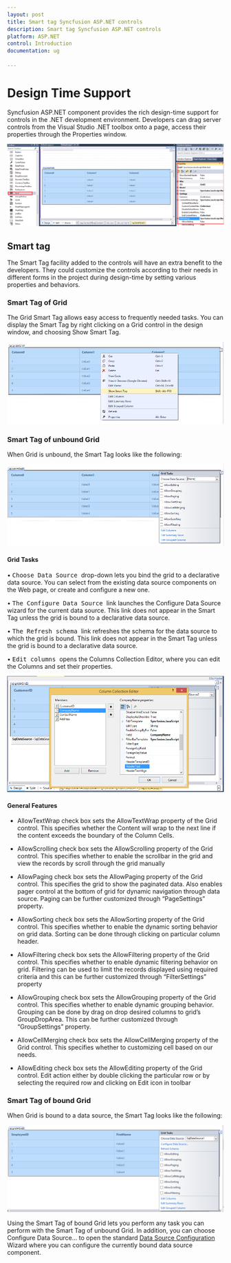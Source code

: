 ```yaml
---
layout: post
title: Smart tag Syncfusion ASP.NET controls
description: Smart tag Syncfusion ASP.NET controls
platform: ASP.NET
control: Introduction
documentation: ug

---
```

# Design Time Support

Syncfusion ASP.NET component provides the rich design-time support for controls in the .NET development environment. Developers can drag server controls from the Visual Studio .NET toolbox onto a page, access their properties through the Properties window.

![](Core_images/Smarttag5.png)

## Smart tag

The Smart Tag facility added to the controls will have an extra benefit to the developers. They could customize the controls according to their needs in different forms in the project during design-time by setting various properties and behaviors. 

### Smart Tag of Grid

The Grid Smart Tag allows easy access to frequently needed tasks. You can display the Smart Tag by right clicking on a Grid control in the design window, and choosing Show Smart Tag.

![](Core_images/Smarttag3.png)

### Smart Tag of unbound Grid

When Grid is unbound, the Smart Tag looks like the following:

![](Core_images/Smarttag4.png)

#### Grid Tasks

•	<kbd> Choose Data Source </kbd> drop-down lets you bind the grid to a declarative data source. You can select from the existing data source components on the Web page, or create and configure a new one.

•   <kbd> The Configure Data Source </kbd> link launches the Configure Data Source wizard for the current data source. This link does not appear in the Smart Tag unless the grid is bound to a declarative data source.

•   <kbd> The Refresh schema </kbd> link refreshes the schema for the data source to which the grid is bound. This link does not appear in the Smart Tag unless the grid is bound to a declarative data source.

•	<kbd> Edit columns </kbd> opens the Columns Collection Editor, where you can edit the Columns and set their properties.

![](Core_images/Smarttag2.png)

#### General Features

* AllowTextWrap check box sets the AllowTextWrap property of the Grid control. This specifies whether the Content will wrap to the next line if the content exceeds the boundary of the Column Cells.

* AllowScrolling check box sets the AllowScrolling property of the Grid control. This specifies whether to enable the scrollbar in the grid and view the records by scroll through the grid manually

* AllowPaging check box sets the AllowPaging property of the Grid control. This specifies the grid to show the paginated data. Also enables pager control at the bottom of grid for dynamic navigation through data source. Paging can be further customized through “PageSettings” property.

* AllowSorting check box sets the AllowSorting property of the Grid control. This specifies whether to enable the dynamic sorting behavior on grid data. Sorting can be done through clicking on particular column header.

* AllowFiltering check box sets the AllowFiltering property of the Grid control. This specifies whether to enable dynamic filtering behavior on grid. Filtering can be used to limit the records displayed using required criteria and this can be further customized through “FilterSettings” property

* AllowGrouping check box sets the AllowGrouping property of the Grid control. This specifies whether to enable dynamic grouping behavior. Grouping can be done by drag on drop desired columns to grid’s GroupDropArea. This can be further customized through “GroupSettings” property.

* AllowCellMerging check box sets the AllowCellMerging property of the Grid control. This specifies whether to customizing cell based on our needs.

* AllowEditing check box sets the AllowEditing property of the Grid control. Edit action either by double clicking the particular row or by selecting the required row and clicking on Edit icon in toolbar

### Smart Tag of bound Grid

When Grid is bound to a data source, the Smart Tag looks like the following:

![](Core_images/Smarttag1.png)

Using the Smart Tag of bound Grid lets you perform any task you can perform with the Smart Tag of unbound Grid. In addition, you can choose Configure Data Source... to open the standard [Data Source Configuration](http://msdn2.microsoft.com/en-us/library/ms247282(VS.80).aspx) Wizard where you can configure the currently bound data source component.